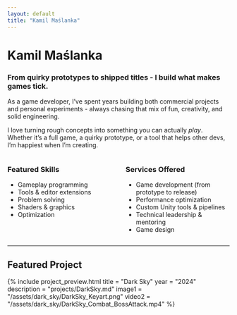 ```yaml
---
layout: default
title: "Kamil Maślanka"
---
```


# Kamil Maślanka
<!-- ## Game and Tools Developer -->

### From quirky prototypes to shipped titles - I build what makes games tick.

As a game developer, I’ve spent years building both commercial projects and personal experiments - always chasing that mix of fun, creativity, and solid engineering.

I love turning rough concepts into something you can actually *play*.  
Whether it’s a full game, a quirky prototype, or a tool that helps other devs, I’m happiest when I’m creating.

<div style="display: flex; gap: 2rem;">

<div style="flex: 1;" markdown="1">

### Featured Skills
- Gameplay programming
- Tools & editor extensions
- Problem solving
- Shaders & graphics
- Optimization

</div>

<div style="flex: 1;" markdown="1">

### Services Offered
- Game development (from prototype to release)
- Performance optimization
- Custom Unity tools & pipelines
- Technical leadership & mentoring
- Game design

</div>
</div>

---

## Featured Project

{% include project_preview.html
    title = "Dark Sky"
    year = "2024"
    description = "projects/DarkSky.md"
    image1 = "/assets/dark_sky/DarkSky_Keyart.png"
    video2 = "/assets/dark_sky/DarkSky_Combat_BossAttack.mp4"
%}